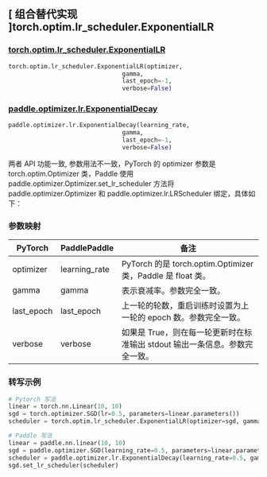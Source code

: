 ## [ 组合替代实现 ]torch.optim.lr_scheduler.ExponentialLR

### [torch.optim.lr_scheduler.ExponentialLR](https://pytorch.org/docs/stable/generated/torch.optim.lr_scheduler.ExponentialLR.html)

```python
torch.optim.lr_scheduler.ExponentialLR(optimizer,
                                gamma,
                                last_epoch=-1,
                                verbose=False)
```

### [paddle.optimizer.lr.ExponentialDecay](https://www.paddlepaddle.org.cn/documentation/docs/zh/api/paddle/optimizer/lr/ExponentialDecay_cn.html)

```python
paddle.optimizer.lr.ExponentialDecay(learning_rate,
                                gamma,
                                last_epoch=-1,
                                verbose=False)
```

两者 API 功能一致, 参数用法不一致，PyTorch 的 optimizer 参数是 torch.optim.Optimizer 类，Paddle 使用 paddle.optimizer.Optimizer.set_lr_scheduler 方法将 paddle.optimizer.Optimizer 和 paddle.optimizer.lr.LRScheduler 绑定，具体如下：

### 参数映射

| PyTorch | PaddlePaddle | 备注                                                                                       |
| ------- | ------------ | ------------------------------------------------------------------------------------------ |
| optimizer     | learning_rate       | PyTorch 的是 torch.optim.Optimizer 类，Paddle 是 float 类。 |
| gamma     | gamma       | 表示衰减率。参数完全一致。             |
| last_epoch     | last_epoch       | 上一轮的轮数，重启训练时设置为上一轮的 epoch 数。参数完全一致。       |
| verbose     | verbose       | 如果是 True，则在每一轮更新时在标准输出 stdout 输出一条信息。参数完全一致。  |

### 转写示例
```python
# Pytorch 写法
linear = torch.nn.Linear(10, 10)
sgd = torch.optimizer.SGD(lr=0.5, parameters=linear.parameters())
scheduler = torch.optim.lr_scheduler.ExponentialLR(optimizer=sgd, gamma=0.5)

# Paddle 写法
linear = paddle.nn.linear(10, 10)
sgd = paddle.optimizer.SGD(learning_rate=0.5, parameters=linear.parameters())
scheduler = paddle.optimizer.lr.ExponentialDecay(learning_rate=0.5, gamma=0.5)
sgd.set_lr_scheduler(scheduler)
```
